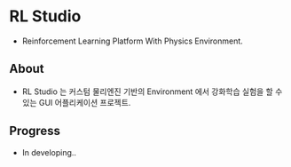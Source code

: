 # RL Studio
- Reinforcement Learning Platform With Physics Environment.

## About
* RL Studio 는 커스텀 물리엔진 기반의 Environment 에서 강화학습 실험을 할 수 있는 GUI 어플리케이션 프로젝트.

## Progress
* In developing..